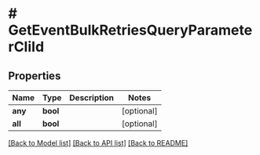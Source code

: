 # # GetEventBulkRetriesQueryParameterCliId

## Properties

Name | Type | Description | Notes
------------ | ------------- | ------------- | -------------
**any** | **bool** |  | [optional]
**all** | **bool** |  | [optional]

[[Back to Model list]](../../README.md#models) [[Back to API list]](../../README.md#endpoints) [[Back to README]](../../README.md)
